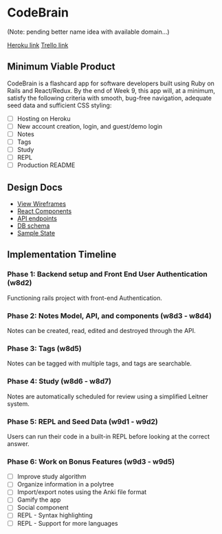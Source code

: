 # CodeBrain

(Note: pending better name idea with available domain...)

[Heroku link][heroku]
[Trello link][trello]

[heroku]: https://codebrain.herokuapp.com

[trello]: https://trello.com/b/c0fTypyd/code-brain

## Minimum Viable Product

CodeBrain is a flashcard app for software developers built using Ruby on Rails and React/Redux. By the end of Week 9, this app will, at a minimum, satisfy the following criteria with smooth, bug-free navigation, adequate seed data and sufficient CSS styling:

- [ ] Hosting on Heroku
- [ ] New account creation, login, and guest/demo login
- [ ] Notes
- [ ] Tags
- [ ] Study
- [ ] REPL
- [ ] Production README

## Design Docs
* [View Wireframes][wireframes]
* [React Components][components]
* [API endpoints][api-endpoints]
* [DB schema][schema]
* [Sample State][sample-state]

[wireframes]: https://github.com/AustinWood/full-stack-project/tree/master/docs/wireframes
[components]: https://github.com/AustinWood/full-stack-project/blob/master/docs/component-hierarchy.md
[sample-state]: https://github.com/AustinWood/full-stack-project/blob/master/docs/sample-state.md
[api-endpoints]: https://github.com/AustinWood/full-stack-project/blob/master/docs/api-endpoints.md
[schema]: https://github.com/AustinWood/full-stack-project/blob/master/docs/schema.md

## Implementation Timeline

### Phase 1: Backend setup and Front End User Authentication (w8d2)

Functioning rails project with front-end Authentication.

### Phase 2: Notes Model, API, and components (w8d3 - w8d4)

Notes can be created, read, edited and destroyed through
the API.

### Phase 3: Tags (w8d5)

Notes can be tagged with multiple tags, and tags are searchable.

### Phase 4: Study (w8d6 - w8d7)

Notes are automatically scheduled for review using a simplified Leitner system.

### Phase 5: REPL and Seed Data (w9d1 - w9d2)

Users can run their code in a built-in REPL before looking at the correct answer.

### Phase 6: Work on Bonus Features (w9d3 - w9d5)
- [ ] Improve study algorithm
- [ ] Organize information in a polytree
- [ ] Import/export notes using the Anki file format
- [ ] Gamify the app
- [ ] Social component
- [ ] REPL - Syntax highlighting
- [ ] REPL - Support for more languages
